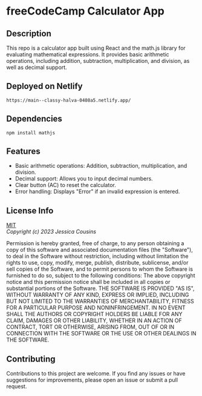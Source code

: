 # freeCodeCamp Calculator App

## Description

This repo is a calculator app built using React and the math.js library for evaluating mathematical expressions. It provides basic arithmetic operations, including addition, subtraction, multiplication, and division, as well as decimal support.

## Deployed on Netlify

```
https://main--classy-halva-0408a5.netlify.app/
```

## Dependencies

`npm install mathjs`

## Features

- Basic arithmetic operations: Addition, subtraction, multiplication, and division.
- Decimal support: Allows you to input decimal numbers.
- Clear button (AC) to reset the calculator.
- Error handling: Displays "Error" if an invalid expression is entered.

## License Info

[MIT](https://choosealicense.com/licenses/mit/)  
_Copyright (c) 2023 Jessica Cousins_

Permission is hereby granted, free of charge, to any person obtaining a copy
of this software and associated documentation files (the "Software"), to deal
in the Software without restriction, including without limitation the rights
to use, copy, modify, merge, publish, distribute, sublicense, and/or sell
copies of the Software, and to permit persons to whom the Software is
furnished to do so, subject to the following conditions:
The above copyright notice and this permission notice shall be included in all
copies or substantial portions of the Software.
THE SOFTWARE IS PROVIDED "AS IS", WITHOUT WARRANTY OF ANY KIND, EXPRESS OR
IMPLIED, INCLUDING BUT NOT LIMITED TO THE WARRANTIES OF MERCHANTABILITY,
FITNESS FOR A PARTICULAR PURPOSE AND NONINFRINGEMENT. IN NO EVENT SHALL THE
AUTHORS OR COPYRIGHT HOLDERS BE LIABLE FOR ANY CLAIM, DAMAGES OR OTHER
LIABILITY, WHETHER IN AN ACTION OF CONTRACT, TORT OR OTHERWISE, ARISING FROM,
OUT OF OR IN CONNECTION WITH THE SOFTWARE OR THE USE OR OTHER DEALINGS IN THE
SOFTWARE.

## Contributing

Contributions to this project are welcome. If you find any issues or have suggestions for improvements, please open an issue or submit a pull request.

